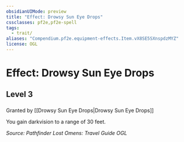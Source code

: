```yaml
---
obsidianUIMode: preview
title: "Effect: Drowsy Sun Eye Drops"
cssclasses: pf2e,pf2e-spell
tags:
  - trait/
aliases: "Compendium.pf2e.equipment-effects.Item.vX8SE5SXnspdzMYZ"
license: OGL
---
```

# Effect: Drowsy Sun Eye Drops
## Level 3
### 






Granted by [[Drowsy Sun Eye Drops|Drowsy Sun Eye Drops]]

You gain darkvision to a range of 30 feet.

*Source: Pathfinder Lost Omens: Travel Guide*
*OGL*